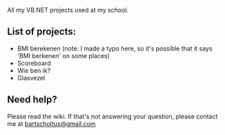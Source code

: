 All my VB.NET projects used at my school.

## List of projects:
* BMI berekenen (note: I made a typo here, so it's possible that it says 'BMI berkenen' on some places)
* Scoreboard
* Wie ben ik?
* Glasvezel

## Need help?
Please read the wiki. If that's not answering your question, please contact me at bartscholtus@gmail.com
